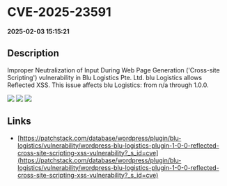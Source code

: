 # CVE-2025-23591

**2025-02-03 15:15:21**

## Description
Improper Neutralization of Input During Web Page Generation ('Cross-site Scripting') vulnerability in Blu Logistics Pte. Ltd. blu Logistics allows Reflected XSS. This issue affects blu Logistics: from n/a through 1.0.0.

![](https://img.shields.io/static/v1?label=Score&message=7.1&color=red)
![](https://img.shields.io/static/v1?label=Severity&message=HIGH&color=red)
![](https://img.shields.io/static/v1?label=CWE&message=XSS&color=green)

## Links
- [https://patchstack.com/database/wordpress/plugin/blu-logistics/vulnerability/wordpress-blu-logistics-plugin-1-0-0-reflected-cross-site-scripting-xss-vulnerability?_s_id=cve](https://patchstack.com/database/wordpress/plugin/blu-logistics/vulnerability/wordpress-blu-logistics-plugin-1-0-0-reflected-cross-site-scripting-xss-vulnerability?_s_id=cve)

